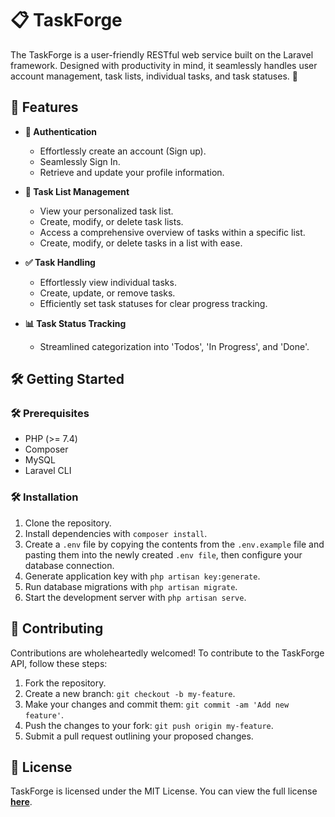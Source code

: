# 📋 TaskForge

The TaskForge is a user-friendly RESTful web service built on the Laravel framework. Designed with productivity in mind, it seamlessly handles user account management, task lists, individual tasks, and task statuses. 🚀

## 🚀 Features

- **🔐 Authentication**
  - Effortlessly create an account (Sign up).
  - Seamlessly Sign In.
  - Retrieve and update your profile information.

- **📝 Task List Management**
  - View your personalized task list.
  - Create, modify, or delete task lists.
  - Access a comprehensive overview of tasks within a specific list.
  - Create, modify, or delete tasks in a list with ease.

- **✅ Task Handling**
  - Effortlessly view individual tasks.
  - Create, update, or remove tasks.
  - Efficiently set task statuses for clear progress tracking.

- **📊 Task Status Tracking**
  - Streamlined categorization into 'Todos', 'In Progress', and 'Done'.

## 🛠️ Getting Started

### 🛠️ Prerequisites

- PHP (>= 7.4)
- Composer
- MySQL
- Laravel CLI

### 🛠️ Installation

1. Clone the repository.
2. Install dependencies with `composer install`.
3. Create a `.env` file by copying the contents from the `.env.example` file and pasting them into the newly created `.env file`, then configure your database connection.
4. Generate application key with `php artisan key:generate`.
5. Run database migrations with `php artisan migrate`.
6. Start the development server with `php artisan serve`.

## 🤝 Contributing

Contributions are wholeheartedly welcomed! To contribute to the TaskForge API, follow these steps:

1. Fork the repository.
2. Create a new branch: `git checkout -b my-feature`.
3. Make your changes and commit them: `git commit -am 'Add new feature'`.
4. Push the changes to your fork: `git push origin my-feature`.
5. Submit a pull request outlining your proposed changes.

## 📝 License

TaskForge is licensed under the MIT License. You can view the full license [**here**](LICENSE).
